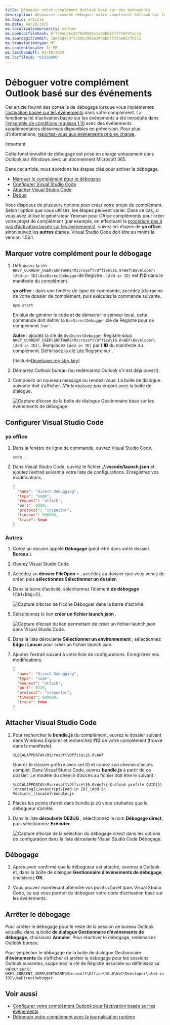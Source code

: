 ```yaml
---
title: Déboguer votre complément Outlook basé sur des événements
description: Découvrez comment déboguer votre complément Outlook qui implémente l’activation basée sur les événements.
ms.topic: article
ms.date: 04/28/2022
ms.localizationpriority: medium
ms.openlocfilehash: 6f779ab2bc8776d0926e1a5eb615f77107d7ac1e
ms.sourcegitcommit: 1de45dec4fc2b0bc962e344bbb7f53ae95cfb515
ms.translationtype: MT
ms.contentlocale: fr-FR
ms.lasthandoff: 04/29/2022
ms.locfileid: "65128090"
---
```

# <a name="debug-your-event-based-outlook-add-in"></a>Déboguer votre complément Outlook basé sur des événements

Cet article fournit des conseils de débogage lorsque vous implémentez [l’activation basée sur les événements](autolaunch.md) dans votre complément. La fonctionnalité d’activation basée sur les événements a été introduite dans [l’ensemble de conditions requises 1.10](/javascript/api/requirement-sets/outlook/requirement-set-1.10/outlook-requirement-set-1.10) avec des événements supplémentaires désormais disponibles en préversion. Pour plus d’informations, [reportez-vous aux événements pris en charge](autolaunch.md#supported-events).

> [!IMPORTANT]
> Cette fonctionnalité de débogage est prise en charge uniquement dans Outlook sur Windows avec un abonnement Microsoft 365.

Dans cet article, nous abordons les étapes clés pour activer le débogage.

- [Marquer le complément pour le débogage](#mark-your-add-in-for-debugging)
- [Configurer Visual Studio Code](#configure-visual-studio-code)
- [Attacher Visual Studio Code](#attach-visual-studio-code)
- [Debug](#debug)

Vous disposez de plusieurs options pour créer votre projet de complément. Selon l’option que vous utilisez, les étapes peuvent varier. Dans ce cas, si vous avez utilisé le générateur Yeoman pour Office compléments pour créer votre projet de complément (par exemple, en effectuant la [procédure pas à pas d’activation basée sur les événements](autolaunch.md)), suivez les étapes de **yo office**, sinon suivez les **autres** étapes. Visual Studio Code doit être au moins la version 1.56.1.

## <a name="mark-your-add-in-for-debugging"></a>Marquer votre complément pour le débogage

1. Définissez la clé `HKEY_CURRENT_USER\SOFTWARE\Microsoft\Office\16.0\Wef\Developer\[Add-in ID]\UseDirectDebugger`de Registre . `[Add-in ID]` est **l’ID** dans le manifeste du complément.

    **yo office** : dans une fenêtre de ligne de commande, accédez à la racine de votre dossier de complément, puis exécutez la commande suivante.

    ```command&nbsp;line
    npm start
    ```

    En plus de générer le code et de démarrer le serveur local, cette commande doit définir la `UseDirectDebugger` clé de Registre pour ce complément `1`sur .

    **Autre** : ajoutez la clé de `UseDirectDebugger` Registre sous `HKEY_CURRENT_USER\SOFTWARE\Microsoft\Office\16.0\WEF\Developer\[Add-in ID]\`. Remplacez `[Add-in ID]` par **l’ID** du manifeste du complément. Définissez la clé `1`de Registre sur .

    [!include[Developer registry key](../includes/developer-registry-key.md)]

1. Démarrez Outlook bureau (ou redémarrez Outlook s’il est déjà ouvert).
1. Composez un nouveau message ou rendez-vous. La boîte de dialogue suivante doit s’afficher. *N’interagissez pas* encore avec la boîte de dialogue.

    ![Capture d’écran de la boîte de dialogue Gestionnaire basé sur les événements de débogage.](../images/outlook-win-autolaunch-debug-dialog.png)

## <a name="configure-visual-studio-code"></a>Configurer Visual Studio Code

### <a name="yo-office"></a>yo office

1. Dans la fenêtre de ligne de commande, ouvrez Visual Studio Code.

    ```command&nbsp;line
    code .
    ```

1. Dans Visual Studio Code, ouvrez le fichier **./.vscode/launch.json** et ajoutez l’extrait suivant à votre liste de configurations. Enregistrez vos modifications.

    ```json
    {
      "name": "Direct Debugging",
      "type": "node",
      "request": "attach",
      "port": 9229,
      "protocol": "inspector",
      "timeout": 600000,
      "trace": true
    }
    ```

### <a name="other"></a>Autres

1. Créez un dossier appelé **Débogage** (peut-être dans votre dossier **Bureau** ).
1. Ouvrez Visual Studio Code.
1. Accédez au **dossier FileOpen** > , accédez au dossier que vous venez de créer, puis **sélectionnez Sélectionner un dossier**.
1. Dans la barre d’activité, sélectionnez l’élément **de débogage** (Ctrl+Maj+D).

    ![Capture d’écran de l’icône Déboguer dans la barre d’activité.](../images/vs-code-debug.png)

1. Sélectionnez le lien **créer un fichier launch.json** .

    ![Capture d’écran du lien permettant de créer un fichier launch.json dans Visual Studio Code.](../images/vs-code-create-launch.json.png)

1. Dans la liste déroulante **Sélectionner un environnement** , sélectionnez **Edge : Lancer** pour créer un fichier launch.json.
1. Ajoutez l’extrait suivant à votre liste de configurations. Enregistrez vos modifications.

    ```json
    {
      "name": "Direct Debugging",
      "type": "node",
      "request": "attach",
      "port": 9229,
      "protocol": "inspector",
      "timeout": 600000,
      "trace": true
    }
    ```

## <a name="attach-visual-studio-code"></a>Attacher Visual Studio Code

1. Pour rechercher le **bundle.js** du complément, ouvrez le dossier suivant dans Windows Explorer et recherchez **l’ID** de votre complément (trouvé dans le manifeste).

    ```text
    %LOCALAPPDATA%\Microsoft\Office\16.0\Wef
    ```

    Ouvrez le dossier préfixé avec cet ID et copiez son chemin d’accès complet. Dans Visual Studio Code, ouvrez **bundle.js** à partir de ce dossier. Le modèle du chemin d’accès au fichier doit être le suivant :

    `%LOCALAPPDATA%\Microsoft\Office\16.0\Wef\{[Outlook profile GUID]}\[encoding]\Javascript\[Add-in ID]_[Add-in Version]_[locale]\bundle.js`

1. Placez les points d’arrêt dans bundle.js où vous souhaitez que le débogueur s’arrête.
1. Dans la liste **déroulante DEBUG** , sélectionnez le nom **Débogage direct**, puis sélectionnez **Exécuter**.

    ![Capture d’écran de la sélection du débogage direct dans les options de configuration dans la liste déroulante Visual Studio Code Débogage.](../images/outlook-win-autolaunch-debug-vsc.png)

## <a name="debug"></a>Débogage

1. Après avoir confirmé que le débogueur est attaché, revenez à Outlook et, dans la boîte de dialogue **Gestionnaire d’événements de débogage**, choisissez **OK**.

1. Vous pouvez maintenant atteindre vos points d’arrêt dans Visual Studio Code, ce qui vous permet de déboguer votre code d’activation basé sur les événements.

## <a name="stop-debugging"></a>Arrêter le débogage

Pour arrêter le débogage pour le reste de la session de bureau Outlook actuelle, dans la boîte **de dialogue Gestionnaire d’événements de débogage**, choisissez **Annuler**. Pour réactiver le débogage, redémarrez Outlook bureau.

Pour empêcher le débogage de la boîte de dialogue Gestionnaire **d’événements** de s’afficher et arrêter le débogage pour les sessions Outlook suivantes, supprimez la clé de Registre associée ou définissez sa valeur sur `0`: `HKEY_CURRENT_USER\SOFTWARE\Microsoft\Office\16.0\Wef\Developer\[Add-in ID]\UseDirectDebugger`

## <a name="see-also"></a>Voir aussi

- [Configurer votre complément Outlook pour l’activation basée sur les événements](autolaunch.md)
- [Déboguer votre complément avec la journalisation runtime](../testing/runtime-logging.md#runtime-logging-on-windows)
